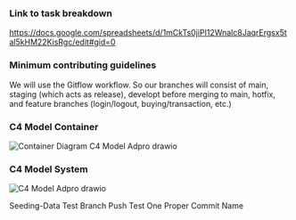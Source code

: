 ### Link to task breakdown
https://docs.google.com/spreadsheets/d/1mCkTs0jiPI12Wnalc8JaqrErgsx5tal5kHM22KisRgc/edit#gid=0

### Minimum contributing guidelines
We will use the Gitflow workflow. So our branches will consist of main, staging (which acts as release), developt before merging to main, hotfix, and feature branches (login/logout, buying/transaction, etc.)

### C4 Model Container
![Container Diagram C4 Model Adpro drawio](https://github.com/TomoriNow/adprog-gameshop/assets/143392835/523c5ca4-ad51-4c4a-8efb-bc957d3c90a8)

### C4 Model System
![C4 Model Adpro drawio](https://github.com/TomoriNow/adprog-gameshop/assets/143392835/44051c2d-4dc2-4d06-a7f2-ee73d2fa6329)

Seeding-Data Test Branch Push Test One Proper Commit Name
